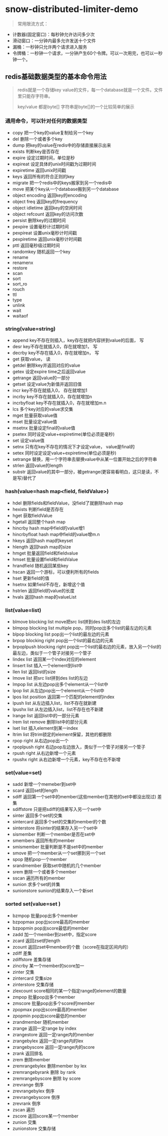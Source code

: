 # snow-distributed-limiter-demo

> 常用限流方式：

- 计数器(固定窗口)：每秒钟允许访问多少次
- 滑动窗口：一分钟内最多允许发送十个文件
- 漏桶：一秒钟只允许两个请求进入服务
- 令牌桶：一秒钟一个请求，一分钟产生60个令牌。可以一次用完，也可以一秒钟一个。

## redis基础数据类型的基本命令用法
> redis就是一个存储key value的文件，每一个database就是一个文件。文件里只能存字符串。
> 
> key/value 都是byte[] 字符串是byte[]的一个比较简单的展示
> 

### 通用命令，可以针对任何的数据类型
- copy 把一个key的value复制给另一个key
- del 删除一个或者多个key
- dump 把key的value在redis中的存储直接展示出来
- exists 判断key是否存在
- expire 设定过期时间，单位是秒
- expireat 设定具体的unix时间戳为过期时间
- expiretime 返回unix时间戳
- keys 返回所有的符合正则的key
- migrate 把一个redis中的keys搬家到另一个redis中
- move 把某个key从一个database搬到另一个database
- object encoding 返回key的encoding
- object freq 返回key的frequency
- object idletime 返回key的空闲时间
- object refcount 返回key的访问次数
- persist 删除key的过期时间
- pexpire 设置毫秒计过期时间
- pexpireat 设置unix毫秒计时间戳
- pexpiretime 返回unix毫秒计时间戳
- pttl 返回毫秒级过期时间
- randomkey 随机返回一个key
- rename 
- renamenx
- restore
- scan
- sort
- sort_ro
- rouch
- ttl
- type
- unlink
- wait
- waitaof



### string(value=string)
- append key不存在则插入，key存在就把内容拼到value的后面， 写
- desr key不存在就插入0，存在就增加1， 写
- decrby key不存在插入0，存在就增加n， 写
- get 获取value， 读
- getdel 删除key并返回对应的value
- getex 设定expire time之后返回value
- getrange 返回value的一部分
- getset 设定value为新值并返回旧值
- incr key不存在就插入0， 存在就增加1
- incrby key不存在就插入0，存在就增加n
- incrbyfloat key不存在就插入0，存在就增加m.n
- lcs 多个key对应的value求交集
- mget 批量获取value值
- mset 批量设定value值
- msetnx 批量设定final的value值
- psetex 同时设定value+expiretime(单位必须是毫秒)
- set 设定value值
- setnx 只有在key不存在的情况下才设定value， value是final的
- setex 同时设定设定value+expiretime(单位必须是秒)
- setrange 替换，用一个字符串去替换value中从某一位置开始之后的字符串
- strlen 返回value的length
- substr 返回value的其中一部分，被getrange(更容易看明白，这只是读，不是写)替代了
### hash(value=hash map<field, fieldValue>)
- hdel 删除fields和fieldValue，没field了就删除hash map
- hexists 判断field是否存在
- hget 获取fieldValue
- hgetall 返回整个hash map
- hincrby hash map中field的value增1
- hincrbyfloat hash map中field的value增m.n
- hkeys 返回hash map的keyset
- hlength 返回hash map的size
- hmget 批量返回field和fieldvalue
- hmset 批量设置field和fieldValue
- hrandfield 随机返回某些key
- hscan 返回一个游标，可以便利所有的fields
- hset 更新field的值
- hsetnx 如果field不存在，新增这个值
- hstrlen 返回field的value的长度
- hvals 返回hash map的valueList
### list(value=list<element>)
- blmove blocking list move把src list拼到des list的左边
- blmpop blocking list multiple pop，同时pop出多个list的最左边的元素
- blpop blocking list pop出一个list的最左边的元素
- brpop blocking right pop出一个list的最右边的元素
- brpoplpush blocking right pop出一个list的最右边的元素，放入另一个list的最左边，类似于一个管子对接另一个管子
- lindex list 返回某一个index对应的element
- linsert list 插入一个element到list中
- llen list 返回list的size
- lmove list 把src list拼到des list的左边
- lmpop list 从左边pop出多个element从一个list中
- lpop list 从左边pop出一个element从一个list中
- lpos list position 返回第一个匹配的element的index
- lpush list 从左边插入list，list不存在就新建
- lpushx list 从左边插入list，list不存在也不新建
- lrange list 返回list中的一部分元素
- lrem list remove 删除list中的部分元素
- lset list 插入element到某一index
- ltrim list 将trim锁定的element保留，其他的都删除
- rpop right 从右边pop出一个
- rpoplpush right 右边pop左边放入，类似于一个管子对接另一个管子
- rpush right 从右边新增一个元素
- rpushx right 从右边新增一个元素，key不存在也不新增
### set(value=set<member>)
- sadd 新增一个memeber到set中
- scard 返回set的length
- sdiff 返回第一个set中的member(这些member在其他的set中都没出现过) 差集
- sdiffstore 只是把sdiff的结果写入另一个set中
- sinter 返回多个set的交集
- sintercard 返回多个set的交集的member的个数
- sinterstore 将sinter的结果存入另一个set中
- sismember 判断一个member是否在set中
- smembers 返回所有的member
- smismember 批量判断是不是set中的member
- smove 把一个member从一个set挪到另一个set
- spop 随机pop一个member
- srandmember 获取set中随机的几个member
- srem 删除一个或者多个member
- sscan 遍历所有的member
- sunion 求多个set的并集
- sunionstore sunion的结果存入一个新set
### sorted set(value=set<member order by score> )
- bzmpop 批量pop出多个member
- bzpopmax pop出score最高的member
- bzpopmin pop出score最低的member
- zadd 加一个member到zset中，指定score
- zcard 返回zset的length
- zcount 返回zset中member的个数（score在指定区间内的）
- zdiff 差集
- zdiffstore 差集存储
- zincrby 某一个member的score加一
- zinter 交集
- zintercard 交集size
- zinterstore 交集存储
- zlexcount score相同的某一个指定range的element的数量
- zmpop 批量pop出多个member
- zmscore 批量pop出多个score的member
- zpopmax pop出score最高的member
- zpopmin pop出score最低的member
- zrandmember 随机member
- zrange 返回一定range by index
- zrangestore 返回一定range内的member
- zrangebylex 返回一定range内的lex
- zrangebyscore 返回一定range内的score
- zrank 返回排名
- zrem 删除member
- zremrangebylex 删除member by lex
- zremrangebyrank 删除 by rank
- zremrangebyscore 删除 by score
- zrevrange 倒序
- zrevrangebylex 倒序
- zrevrangebyscore 倒序
- zrevrank 倒序
- zscan 遍历
- zscore 返回score某一个member
- zunion 交集
- zunionstore 交集存储



